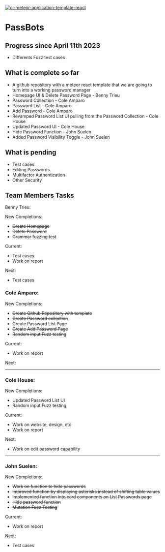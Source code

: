 [![ci-meteor-application-template-react](https://github.com/ics-software-engineering/meteor-application-template-react/actions/workflows/ci.yml/badge.svg)](https://github.com/ics-software-engineering/meteor-application-template-react/actions/workflows/ci.yml)


# PassBots 


## Progress since April 11th 2023
- Differents Fuzz test cases



## What is complete so far 

- A github repository with a meteor react template that we are going to turn into a working password manager 
- Homepage UI & Delete Password Page - Benny Trieu
- Password Collection - Cole Amparo
- Password List - Cole Amparo
- Add Password - Cole Amparo
- Revamped Password List UI pulling from the Password Collection - Cole House 
- Updated Password UI - Cole House
- Hide Password Function - John Suelen
- Added Password Visibility Toggle - John Suelen


## What is pending

- Test cases 
- Editing Passwords
- Multifactor Authentication 
- Other Security 

## Team Members Tasks

Benny Trieu:

New Completions:
- ~~Create Homepage~~
- ~~Delete Password~~
- ~~Grammar fuzzing test~~

Current:
- Test cases
- Work on report

Next: 

- Test cases


### Cole Amparo: 

New Completions:
- ~~Create Github Repository with template~~
- ~~Create Password collection~~
- ~~Create Password List Page~~
- ~~Create Add Password Page~~
- ~~Random input Fuzz testing~~

Current: 
- Work on report

Next: 


---


### Cole House: 

New Completions: 
- Updated Password List UI
- Random input Fuzz testing

Current:
- Work on website, design, etc 
- Work on report

Next: 
- Work on edit password capability

---


### John Suelen: 

New Completions: 
- ~~Work on function to hide passwords~~
- ~~Improved function by displaying asterisks instead of shifting table values~~
- ~~Implemented function into card components on List Passwords page~~
- ~~Hide password function~~
- ~~Mutation Fuzz Testing~~

Current: 
- Work on report

Next: 
- Test cases







